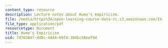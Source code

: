 ```yaml
---
content_type: resource
description: Lecture notes about Hume's empiricism.
file: /media/https%3A/open-learning-course-data-rc.s3.amazonaws.com/24-01-classics-of-western-philosophy-spring-2016/7d703847dd0c484469fd384bc58eef9d_MIT24_01S16_SES15.pdf
file_type: application/pdf
resourcetype: Document
title: Hume's Empiricism
uid: 7d703847-dd0c-4844-69fd-384bc58eef9d
---
```

